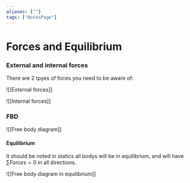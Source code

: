 ```yaml
---
aliases: [""]
tags: ["NotesPage"]
---
```


# Forces and Equilibrium

### External and internal forces
There are 2 tpyes of foces you need to be aware of:

![[External forces]]

![[Internal forces]]

### FBD
![[Free body diagram]]

#### Equilibrium
It should be noted in statics all bodys will be in equilibrium, and will have $\sum Forces = 0$ in all directions.

![[Free body diagram in equilibrium]]
